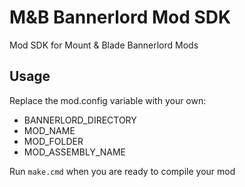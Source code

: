 # M&B Bannerlord Mod SDK
Mod SDK for Mount & Blade Bannerlord Mods

## Usage
Replace the mod.config variable with your own:
* BANNERLORD_DIRECTORY
* MOD_NAME
* MOD_FOLDER
* MOD_ASSEMBLY_NAME

Run `make.cmd` when you are ready to compile your mod
